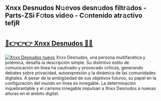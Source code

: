 ## Xnxx Desnudos N𝚞𝚎vos desn𝚞dos filtr𝚊dos - Parts-ZSi F𝚘tos vid𝚎o - C𝚘ntenido atr𝚊ctivo tefjR

# <h2><a href="http://mb2321.tromn.icu/?c=Xnxx+Desnudos">🔗👉👉👉 Xnxx Desnudos 🔗🔗</a></h2>

[![Xnxx Desnudos nuevo](https://i.imgur.com/pEAQMta.gif)](http://mb2321.tromn.icu/?c=Xnxx+Desnudos)
Xnxx Desnudos, una persona multifacética y polémica, desafía la descripción simple. Su distintivo estilo de comunicación en línea ha cautivado y provocado críticas, generando debates sobre privacidad, autoexpresión y la dinámica de las comunidades digitales. A pesar de la ambigüedad de sus objetivos futuros, su papel en la configuración del mundo en línea es innegable. La determinación inquebrantable y el carisma innegable impulsan a Xnxx Desnudos a nuevas alturas en el ámbito digital.
